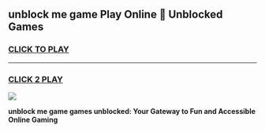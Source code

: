 
## unblock me game Play Online 👋 Unblocked Games
<h3>
<a href="https://premium.freeplayer.one?title=unblock_me_game&ref=19F">CLICK TO PLAY</a></h3>
<hr>

<h3>
<a href="https://premium.freeplayer.one?title=unblock_me_game&ref=19F">CLICK 2 PLAY</a>
  
</h3>

<a href="https://premium.freeplayer.one?title=unblock_me_game&ref=19F"><img src="https://clearcache.store/games.png"></a>


**unblock me game games unblocked: Your Gateway to Fun and Accessible Online Gaming**
